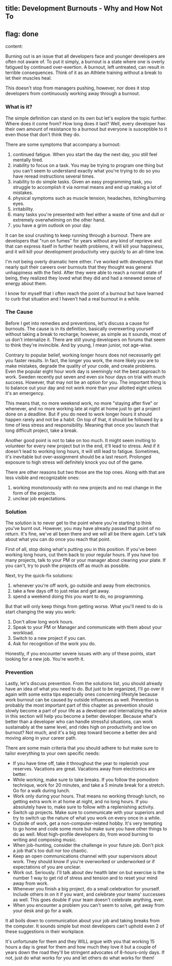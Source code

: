 title: Development Burnouts - Why and How Not To
---
flag: done
---
content:

Burning out is an issue that all developers face and younger developers are often not aware of. To put it simply, a burnout is a state where one is overly fatigued by continued over-exertion. A burnout, left untreated, can result in terrible consequences. Think of it as an Athlete training without a break to let their muscles heal.

This doesn't stop from managers pushing, however, nor does it stop developers from continuously working away through a burnout.

### What is it?

The simple definition can stand on its own but let's explore the topic further. Where does it come from? How long does it last? Well, every developer has their own amount of resistance to a burnout but everyone is susceptible to it even those that don't think they do.

There are some symptoms that accompany a burnout:

1. continued fatigue. When you start the day the next day, you still feel mentally tired.
2. inability to focus on a task. You may be trying to program one thing but you can't seem to understand exactly what you're trying to do so you have reread instructions several times.
3. inability to do simple tasks. Given an easy programming task, you struggle to accomplish it via normal means and end up making a lot of mistakes.
4. physical symptoms such as muscle tension, headaches, itching/burning eyes.
5. irritability.
6. many tasks you're presented with feel either a waste of time and dull or extremely overwhelming on the other hand.
7. you have a grim outlook on your day.

It can be soul crushing to keep running through a burnout. There are developers that "run on fumes" for years without any kind of reprieve and that can express itself in further health problems, it will kill your happiness, and it will kill your development productivity very quickly to an all-time low.

I'm not being overly dramatic here either. I've worked with developers that nearly quit their careers over burnouts that they thought was general unhappiness with the field. After they were able to reach a normal state of being, they realized they loved what they did and had a renewed sense of energy about them.

I know for myself that I often reach the point of a burnout but have learned to curb that situation and I haven't had a real burnout in a while.

### The Cause

Before I get into remedies and preventions, let's discuss a cause for burnouts. The cause is in its definition, basically overexerting yourself without taking a break to recharge; however, as simple as it sounds, most of us don't internalize it. There are still young developers on forums that seem to think they're invincible. And by young, I mean junior, not age-wise.

Contrary to popular belief, working longer hours does not necessarily get you faster results. In fact, the longer you work, the more likely you are to make mistakes, degrade the quality of your code, and create problems. Even the popular eight hour work day is seemingly not the best approach to work. Sweden recently put seven and even six hour days on trial with much success. However, that may not be an option for you. The important thing is to balance out your day and not work more than your allotted eight unless it's an emergency.

This means that, no more weekend work, no more "staying after five" or whenever, and no more working late at night at home just to get a project done on a deadline. But if you do need to work longer hours it should happen rarely and not be a habit. On top of that, it should be followed by a time of less stress and responsibility. Meaning that once you launch that long difficult project, take a break.

Another good point is not to take on too much. It might seem inviting to volunteer for every new project but in the end, it'll lead to stress. And if it doesn't lead to working long hours, it will still lead to fatigue. Sometimes, it's inevitable but over-assignment should be a last resort. Prolonged exposure to high stress will definitely knock you out of the game.

There are other reasons but two those are the top ones. Along with that are less visible and recognizable ones:

1. working monotonously with no new projects and no real change in the form of the projects.
2. unclear job expectations.

### Solution

The solution is to never get to the point where you're starting to think you've burnt out. However, you may have already passed that point of no return. It's fine, we've all been there and we will all be there again. Let's talk about what you can do once you reach that point.

First of all, stop doing what's putting you in this position. If you've been working long hours, cut them back to your regular hours. If you have too many projects, talk to your PM or your manager about clearing your plate. If you can't, try to push the projects off as much as possible.

Next, try the quick-fix solutions:

1. whenever you're off work, go outside and away from electronics.
2. take a few days off to just relax and get away.
3. spend a weekend doing this you want to do, no programming.

But that will only keep things from getting worse. What you'll need to do is start changing the way you work:

1. Don't allow long work hours.
2. Speak to your PM or Manager and communicate with them about your workload.
3. Switch to a new project if you can.
4. Ask for recognition of the work you do.

Honestly, if you encounter severe issues with any of these points, start looking for a new job. You're worth it.

### Prevention

Lastly, let's discuss prevention. From the solutions list, you should already have an idea of what you need to do. But just to be organized, I'll go over it again with some extra tips especially ones concerning lifestyle because work burnout can be caused by outside influences as well. Prevention is probably the most important part of this chapter as prevention should slowly become a part of your life as a developer and internalizing the advice in this section will help you become a better developer. Because what's better than a developer who can handle stressful situations, can work sustainably at the same level, and rides high on productivity and low on burnout? Not much, and it's a big step toward become a better dev and moving along in your career path.

There are some main criteria that you should adhere to but make sure to tailor everything to your own specific needs:

- If you have time off, take it throughout the year to replenish your reserves. Vacations are great. Vacations away from electronics are better.
- While working, make sure to take breaks. If you follow the pomodoro technique, work for 20 minutes, and take a 5 minute break for a stretch. Go for a walk during lunch.
- Work only during your hours. That means no working through lunch, no getting extra work in at home at night, and no long hours. If you absolutely have to, make sure to follow with a replenishing activity.
- Switch up projects. Make sure to communicate with your superiors and try to switch up the nature of what you work on every once in a while.
- Outside of work, get a non-computer-related hobby. It's very tempting to go home and code some more but make sure you have other things to do as well. Most high-profile developers do, from wood burning to writing and composing music.
- When job-hunting, consider the challenge in your future job. Don't pick a job that's too dull nor too chaotic.
- Keep an open communications channel with your supervisors about work. They should know if you're overworked or underworked or if expectations of you are unclear.
- Work out. Seriously. I'll talk about dev health later on but exercise is the number 1 way to get rid of stress and tension and to reset your mind away from work.
- Whenever you finish a big project, do a small celebration for yourself. Include others in on it if you want, and celebrate your teams' successes as well. This goes double if your team doesn't celebrate anything, ever.
- When you encounter a problem you can't seem to solve, get away from your desk and go for a walk.

It all boils down to communication about your job and taking breaks from the computer. It sounds simple but most developers can't uphold even 2 of these suggestions in their workplace.

It's unfortunate for them and they WILL argue with you that working 15 hours a day is great for them and how much they love it but a couple of years down the road they'll be stringent advocates of 8-hours-only days. If not, just do what works for you and let others do what works for them!
